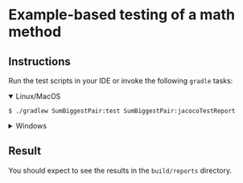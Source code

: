 # Example-based testing of a math method

## Instructions

Run the test scripts in your IDE or invoke the following `gradle` tasks:

<details open class="tab">
<summary>Linux/MacOS</summary>

```
$ ./gradlew SumBiggestPair:test SumBiggestPair:jacocoTestReport
```
</details>
<details class="tab">
<summary>Windows</summary>

```
> gradlew SumBiggestPair:test SumBiggestPair:jacocoTestReport
```
</details>

## Result

You should expect to see the results in the `build/reports` directory.